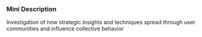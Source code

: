 ### Mini Description

Investigation of how strategic insights and techniques spread through user communities and influence collective behavior
